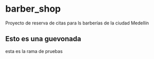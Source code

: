 # barber_shop
Proyecto de reserva de citas para ls barberías de la ciudad Medellín
## Esto es una guevonada
esta es la rama de pruebas